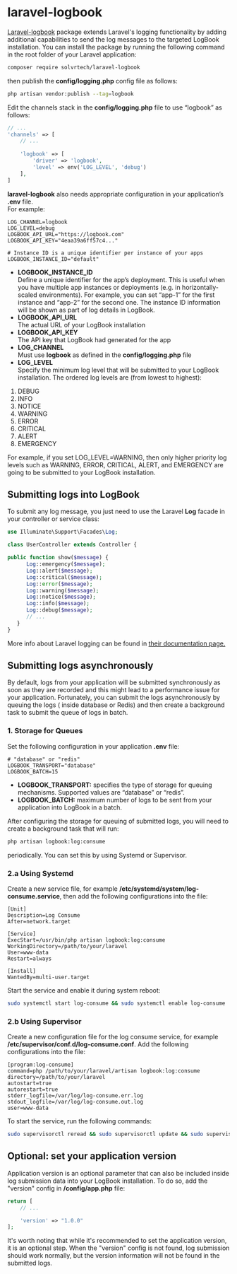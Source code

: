 # laravel-logbook

[Laravel-logbook](https://github.com/solvrtech/laravel-logbook) package extends Laravel's logging functionality by
adding additional capabilities to send the log messages to the targeted LogBook installation. You can install the
package by running the following command in the root folder of your Laravel application:

```bash
composer require solvrtech/laravel-logbook
```

then publish the **config/logging.php** config file as follows:

```bash
php artisan vendor:publish --tag=logbook
```

Edit the channels stack in the **config/logging.php** file to use “logbook” as follows:

```php
// ...
'channels' => [
    // ...
    
    'logbook' => [
        'driver' => 'logbook',
        'level' => env('LOG_LEVEL', 'debug')
    ],
]
```

**laravel-logbook** also needs appropriate configuration in your application’s **.env** file.  
For example:

```dotenv
LOG_CHANNEL=logbook
LOG_LEVEL=debug
LOGBOOK_API_URL="https://logbook.com"
LOGBOOK_API_KEY="4eaa39a6ff57c4..."

# Instance ID is a unique identifier per instance of your apps
LOGBOOK_INSTANCE_ID="default"
```

- **LOGBOOK_INSTANCE_ID**  
  Define a unique identifier for the app’s deployment. This is useful when you have multiple app instances or
  deployments (e.g. in horizontally-scaled environments). For example, you can set “app-1” for the first instance and
  “app-2” for the second one. The instance ID information will be shown as part of log details in LogBook.
- **LOGBOOK_API_URL**  
  The actual URL of your LogBook installation
- **LOGBOOK_API_KEY**  
  The API key that LogBook had generated for the app
- **LOG_CHANNEL**  
  Must use **logbook** as defined in the **config/logging.php** file
- **LOG_LEVEL**  
  Specify the minimum log level that will be submitted to your LogBook installation. The ordered log levels are (from
  lowest to highest):

1. DEBUG
2. INFO
3. NOTICE
4. WARNING
5. ERROR
6. CRITICAL
7. ALERT
8. EMERGENCY

For example, if you set LOG_LEVEL=WARNING, then only higher priority log levels such as WARNING, ERROR, CRITICAL,
ALERT, and EMERGENCY are going to be submitted to your LogBook installation.

## Submitting logs into LogBook

To submit any log message, you just need to use the Laravel **Log** facade in your controller or service class:

```php
use Illuminate\Support\Facades\Log;

class UserController extends Controller {

public function show($message) {
      Log::emergency($message);
      Log::alert($message);
      Log::critical($message);
      Log::error($message);
      Log::warning($message);
      Log::notice($message);
      Log::info($message);
      Log::debug($message);
      // ...
   }
}
```

More info about Laravel logging can be found in [their documentation page.](https://laravel.com/docs/10.x/logging)

## Submitting logs asynchronously

By default, logs from your application will be submitted synchronously as soon as they are recorded and this might lead
to a performance issue for your application. Fortunately, you can submit the logs asynchronously by queuing the logs (
inside database or Redis) and then create a background task to submit the queue of logs in batch.

### 1. Storage for Queues

Set the following configuration in your application **.env** file:

```dotenv
# "database" or "redis"
LOGBOOK_TRANSPORT="database"
LOGBOOK_BATCH=15
```

- **LOGBOOK_TRANSPORT:**
  specifies the type of storage for queuing mechanisms. Supported values are “database” or “redis”.
- **LOGBOOK_BATCH:**
  maximum number of logs to be sent from your application into LogBook in a batch.

After configuring the storage for queuing of submitted logs, you will need to create a background task that will run:

```bash
php artisan logbook:log:consume 
```

periodically. You can set this by using Systemd or Supervisor.

### 2.a Using Systemd

Create a new service file, for example
**/etc/systemd/system/log-consume.service**, then add the following configurations into the file:

```
[Unit]
Description=Log Consume
After=network.target

[Service]
ExecStart=/usr/bin/php artisan logbook:log:consume
WorkingDirectory=/path/to/your/laravel
User=www-data
Restart=always

[Install]
WantedBy=multi-user.target
```

Start the service and enable it during system reboot:

```bash
sudo systemctl start log-consume && sudo systemctl enable log-consume
```

### 2.b Using Supervisor

Create a new configuration file for the log consume service, for example
**/etc/supervisor/conf.d/log-consume.conf**. Add the following configurations into the file:

```
[program:log-consume]
command=php /path/to/your/laravel/artisan logbook:log:consume
directory=/path/to/your/laravel
autostart=true
autorestart=true
stderr_logfile=/var/log/log-consume.err.log
stdout_logfile=/var/log/log-consume.out.log
user=www-data
```

To start the service, run the following commands:

```bash
sudo supervisorctl reread && sudo supervisorctl update && sudo supervisorctl start log-consume
```

## Optional: set your application version

Application version is an optional parameter that can also be included inside log submission data into your LogBook
installation. To do so, add the "version" config in **/config/app.php** file:

```php
return [
    // ...

    'version' => "1.0.0"
];
```

It's worth noting that while it's recommended to set the application version, it is an optional step. When the "version"
config is not found, log submission should work normally, but the version information will not be found in the submitted
logs.
